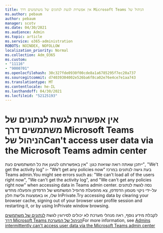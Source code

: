 ```yaml
---
title: אין אפשרות לגשת לנתונים של משתמשים דרך Microsoft Teams הניהול של
ms.author: pebaum
author: pebaum
manager: scotv
ms.date: 04/30/2021
ms.audience: Admin
ms.topic: article
ms.service: o365-administration
ROBOTS: NOINDEX, NOFOLLOW
localization_priority: Normal
ms.collection: Adm_O365
ms.custom:
- "11116"
- "9000701"
ms.openlocfilehash: 30c327fde0930f00cde8a1a6785295f7ec20a737
ms.sourcegitcommit: d74039304002e526ba6f8ca02e76e4ce7e1aa743
ms.translationtype: MT
ms.contentlocale: he-IL
ms.lasthandoff: 04/30/2021
ms.locfileid: "52125193"
---
```

# <a name="cant-access-user-data-via-the-microsoft-teams-admin-center"></a><span data-ttu-id="43b26-102">אין אפשרות לגשת לנתונים של משתמשים דרך Microsoft Teams הניהול של</span><span class="sxs-lookup"><span data-stu-id="43b26-102">Can't access user data via the Microsoft Teams admin center</span></span>

<span data-ttu-id="43b26-103">ייתכן שאתה רואה שגיאות כגון: "אין באפשרותנו לטעון את כל המשתמשים כעת", "We't get the activity log" ו- "We't get any policies now" בעת גישה לנתונים במרכז Teams admin.</span><span class="sxs-lookup"><span data-stu-id="43b26-103">You might see errors such as: "We can't load all of the users right now", "We can't get the activity log", and "We can't get any policies right now" when accessing data in Teams admin center.</span></span> <span data-ttu-id="43b26-104">נסה לגשת לנתונים על-ידי ניקוי מטמון הדפדפן, צא מהפעלת פרופיל המשתמש של הדפדפן והפעלה מחדש שלו, או באמצעות גלישת חלון InPrivate.</span><span class="sxs-lookup"><span data-stu-id="43b26-104">Try accessing data by clearing your browser cache, signing out of your browser user profile session and restarting it, or by using InPrivate window browsing.</span></span> 

<span data-ttu-id="43b26-105">לקבלת מידע נוסף, ראה מנהלי מערכת לא יכולים לסירוגין לגשת [לנתונים של משתמשים דרך Microsoft Teams הניהול של המערכת](https://docs.microsoft.com/microsoftteams/troubleshoot/teams-administration/cannot-access-admin-center)</span><span class="sxs-lookup"><span data-stu-id="43b26-105">For more information, see [Admins intermittently can't access user data via the Microsoft Teams admin center](https://docs.microsoft.com/microsoftteams/troubleshoot/teams-administration/cannot-access-admin-center)</span></span>